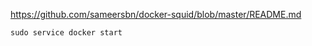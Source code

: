 
https://github.com/sameersbn/docker-squid/blob/master/README.md

```
sudo service docker start
```

